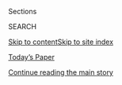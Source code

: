 <div id="app">

<div>

<div class="NYTAppHideMasthead css-1r6wvpq e1suatyy0">

<div class="section css-ui9rw0 e1suatyy2">

<div class="css-eph4ug er09x8g0">

<div class="css-6n7j50">

</div>

<span class="css-1dv1kvn">Sections</span>

<div class="css-10488qs">

<span class="css-1dv1kvn">SEARCH</span>

</div>

[Skip to content](#site-content)[Skip to site
index](#site-index)

</div>

<div class="css-10698na e1huz5gh0">

</div>

</div>

<div id="masthead-bar-one" class="section hasLinks css-15hmgas e1csuq9d3">

<div class="css-uqyvli e1csuq9d0">

</div>

<div class="css-1uqjmks e1csuq9d1">

</div>

<div class="css-9e9ivx">

[](https://myaccount.nytimes.com/auth/login?response_type=cookie&client_id=vi)

</div>

<div class="css-1bvtpon e1csuq9d2">

[Today’s Paper](https://www.nytimes.com/section/todayspaper)

</div>

</div>

</div>

</div>

<div data-aria-hidden="false">

<div id="site-content" data-role="main">

<div id="top-wrapper" class="css-15p45cc eaca97t0" type="top">

<div id="top-slug" class="css-19x0jxb eaca97t1" hidden="">

Advertisement

</div>

[Continue reading the main
story](#after-top)

<div class="ad top-wrapper" style="text-align:center;height:100%;display:block;min-height:90px">

<div id="top" class="place-ad" data-position="top" data-size-key="top">

</div>

</div>

<div id="after-top">

</div>

</div>

<div id="byline" class="section css-15h4p1b e9abtgs0">

<div class="css-1j21atc e1svk9qx1">

<div class="css-nfcc9b e1svk9qx3">

<div class="css-cnx41t">

![Portrait of Steven
Erlanger](https://static01.nyt.com/images/2018/10/10/multimedia/author-steven-erlanger/author-steven-erlanger-thumbLarge.png)

</div>

<div class="css-vl9dhg e1svk9qx5">

<div class="css-1nrhkj6 e1svk9qx6">

# Steven Erlanger

</div>

## <span></span>

Steven Erlanger is the chief diplomatic correspondent in Europe for The
New York Times, a position he assumed in 2017. He is based in Brussels. 

<span class="css-dd5dyy">More**</span>

</div>

</div>

</div>

<div>

<div id="mid1-wrapper" class="css-1mn4oms eaca97t0" type="rank">

<div id="mid1-slug" class="css-1tag3rd eaca97t1">

Advertisement

</div>

[Continue reading the main
story](#after-mid1)

<div id="mid1" class="ad mid1-wrapper" style="text-align:center;height:100%;display:block">

</div>

<div id="after-mid1">

</div>

</div>

</div>

<div class="css-185go5a e1o5byef0">

<div class="css-15cbhtu">

  - [Latest](#stream-panel)
  - <span class="css-6n7j50">Search</span>
    <div class="control">
    <div class="label-container css-1dv1kvn">
    Search
    </div>
    <div class="css-wm4t3d">
    **<span id="clear-search-input" class="css-1dv1kvn">Clear this text
    input</span>
    </div>
    </div>
    <span class="css-1iovbfw"></span>

<div id="stream-panel" class="section css-8msx5b e1jz0cab1">

<div class="css-13mho3u">

1.  
    
    <div class="css-1cp3ece">
    
    <div class="css-1l4spti">
    
    [](/2020/08/03/world/europe/turkey-nato.html)
    
    <div class="css-79elbk">
    
    ![](https://static01.nyt.com/images/2020/07/30/world/02turkey-nato01/xxturkey-nato01-thumbWide.jpg?quality=75&auto=webp&disable=upscale)
    
    </div>
    
    ## Turkish Aggression Is NATO’s ‘Elephant in the Room’
    
    Despite being a NATO member, Turkey has bought Russian air defense.
    And a recent push into Libya and its energy ambitions nearly led to
    armed conflicts with France and Greece.
    
    <div class="css-1nqbnmb ea5icrr0">
    
    By <span class="css-1n7hynb">Steven
    Erlanger</span>
    
    </div>
    
    </div>
    
    <div class="css-1lc2l26 e1xfvim33">
    
    </div>
    
    </div>

2.  
    
    <div class="css-1cp3ece">
    
    <div class="css-1l4spti">
    
    [](/es/2020/07/22/espanol/mundo/coronavirus-union-europea-estimulo.html)
    
    <div class="css-79elbk">
    
    ![](https://static01.nyt.com/images/2020/07/21/world/22virus-eu-assess-ES/21virus-eu-assess-thumbWide.jpg?quality=75&auto=webp&disable=upscale)
    
    </div>
    
    ### <span class="css-m70j1g">Análisis</span>
    
    ## Angela Merkel logró que la UE llegara a un acuerdo, aunque sea imperfecto
    
    La canciller de Alemania, cuyo país ocupa la presidencia rotativa
    del bloque, logró un consenso para un plan de recuperación pandémica
    destinado al golpeado sur de Europa. Pero las concesiones podrían
    tener un precio muy alto.
    
    <div class="css-1nqbnmb ea5icrr0">
    
    By <span class="css-1n7hynb">Steven Erlanger <span>and</span> Matina
    Stevis-Gridneff</span>
    
    </div>
    
    <div class="css-185051n">
    
    [Read in
    English](https://www.nytimes.com/2020/07/21/world/europe/european-union-coronavirus-aid.html "Read in English")
    
    </div>
    
    </div>
    
    <div class="css-1lc2l26 e1xfvim33">
    
    </div>
    
    </div>

3.  
    
    <div class="css-1cp3ece">
    
    <div class="css-1l4spti">
    
    [](/2020/07/21/world/europe/european-union-coronavirus-aid.html)
    
    <div class="css-79elbk">
    
    ![](https://static01.nyt.com/images/2020/07/21/world/21virus-eu-assess/21virus-eu-assess-thumbWide.jpg?quality=75&auto=webp&disable=upscale)
    
    </div>
    
    ### <span class="css-m70j1g">News analysis</span>
    
    ## Angela Merkel Guides the E.U. to a Deal, However Imperfect
    
    With her long experience as German chancellor, she shapes a
    necessary compromise on virus aid for the battered European south.
    But it’s consensus at a cost.
    
    <div class="css-1nqbnmb ea5icrr0">
    
    By <span class="css-1n7hynb">Steven Erlanger <span>and</span> Matina
    Stevis-Gridneff</span>
    
    </div>
    
    <div class="css-185051n">
    
    [Leer en
    español](https://www.nytimes.com/es/2020/07/22/espanol/mundo/coronavirus-union-europea-estimulo.html "Read in Spanish")
    
    </div>
    
    </div>
    
    <div class="css-1lc2l26 e1xfvim33">
    
    </div>
    
    </div>

4.  
    
    <div class="css-1cp3ece">
    
    <div class="css-1l4spti">
    
    [](/2020/07/16/world/europe/Merkel-EU-summit-coronavirus-rescue-recovery-plan.html)
    
    <div class="css-79elbk">
    
    ![](https://static01.nyt.com/images/2020/07/13/world/xxmerkelsub/merlin_174353283_69a4eb8c-8abf-4283-a809-60713fdaac53-thumbWide.jpg?quality=75&auto=webp&disable=upscale)
    
    </div>
    
    ## It’s Merkel’s Last Rodeo. Will a Pandemic Rescue Deal Seal Her Legacy?
    
    Angela Merkel has been the German chancellor for 15 years. Forging
    European consensus on a bitterly disputed recovery fund could
    burnish an uneven record.
    
    <div class="css-1nqbnmb ea5icrr0">
    
    By <span class="css-1n7hynb">Steven
    Erlanger</span>
    
    </div>
    
    </div>
    
    <div class="css-1lc2l26 e1xfvim33">
    
    </div>
    
    </div>

5.  
    
    <div class="css-1cp3ece">
    
    <div class="css-1l4spti">
    
    [](/2020/07/01/world/europe/coronavirus-europe-usa.html)
    
    <div class="css-79elbk">
    
    ![](https://static01.nyt.com/images/2020/07/01/world/01virus-recovery01/01virus-recovery01-thumbWide.jpg?quality=75&auto=webp&disable=upscale)
    
    </div>
    
    ## Who Will Recover Faster From the Virus? Europe or the U.S.?
    
    The United States, with its readiness to fire and hire, normally
    bounces back faster after a recession. This time, though, Europe’s
    model may be better.
    
    <div class="css-1nqbnmb ea5icrr0">
    
    By <span class="css-1n7hynb">Steven
    Erlanger</span>
    
    </div>
    
    </div>
    
    <div class="css-1lc2l26 e1xfvim33">
    
    </div>
    
    </div>

6.  
    
    <div class="css-1cp3ece">
    
    <div class="css-1l4spti">
    
    [](/2020/06/30/world/europe/syria-aid-refugees-united-nations.html)
    
    <div class="css-79elbk">
    
    ![](https://static01.nyt.com/images/2020/06/30/world/30eu-syria-1/merlin_170048823_61a6536b-1eb5-4039-b549-15b3366827be-thumbWide.jpg?quality=75&auto=webp&disable=upscale)
    
    </div>
    
    ## At Syrian Aid Summit, a Struggle to Raise Enough to End ‘Downward Spiral’
    
    As the civil war enters its 10th year, Syria’s economy is collapsing
    and the pandemic is adding to the woes. Donors pledged $7.7 billion
    in aid Tuesday, an amount not nearly enough to end the misery.
    
    <div class="css-1nqbnmb ea5icrr0">
    
    By <span class="css-1n7hynb">Steven
    Erlanger</span>
    
    </div>
    
    </div>
    
    <div class="css-1lc2l26 e1xfvim33">
    
    </div>
    
    </div>

7.  
    
    <div class="css-1cp3ece">
    
    <div class="css-1l4spti">
    
    [](/2020/06/22/world/europe/china-eu-trade-talks.html)
    
    <div class="css-79elbk">
    
    ![](https://static01.nyt.com/images/2020/06/22/world/22eu-china/22eu-china-thumbWide.jpg?quality=75&auto=webp&disable=upscale)
    
    </div>
    
    ## Betraying Frustration with China, E.U. Leaders Press for Progress on Trade Talks
    
    A first summit meeting between a new European leadership and China’s
    Xi Jinping yielded little, not even a joint statement.
    
    <div class="css-1nqbnmb ea5icrr0">
    
    By <span class="css-1n7hynb">Steven
    Erlanger</span>
    
    </div>
    
    <div class="css-185051n">
    
    [阅读简体中文版](https://cn.nytimes.com/world/20200623/china-eu-trade-talks/ "Read in Simplified Chinese")[閱讀繁體中文版](https://cn.nytimes.com/world/20200623/china-eu-trade-talks/zh-hant/ "Read in Traditional Chinese")
    
    </div>
    
    </div>
    
    <div class="css-1lc2l26 e1xfvim33">
    
    </div>
    
    </div>

8.  
    
    <div class="css-1cp3ece">
    
    <div class="css-1l4spti">
    
    [](/2020/06/15/world/europe/uk-brexit-boris-johnson.html)
    
    <div class="css-79elbk">
    
    ![](https://static01.nyt.com/images/2020/06/15/world/15brexit/15brexit-thumbWide.jpg?quality=75&auto=webp&disable=upscale)
    
    </div>
    
    ## With Brexit Trade Talks at an Impasse, Boris Johnson Finally Engages
    
    The British prime minister held talks with European Union leaders
    and agreed to accelerate negotiations on a future trading
    relationship to try to avoid a brutal break at the end of December.
    
    <div class="css-1nqbnmb ea5icrr0">
    
    By <span class="css-1n7hynb">Steven
    Erlanger</span>
    
    </div>
    
    </div>
    
    <div class="css-1lc2l26 e1xfvim33">
    
    </div>
    
    </div>

9.  
    
    <div class="css-1cp3ece">
    
    <div class="css-1l4spti">
    
    [](/2020/06/06/world/europe/germany-troop-withdrawal-america.html)
    
    <div class="css-79elbk">
    
    ![](https://static01.nyt.com/images/2020/06/06/world/06germany-troops/merlin_165411357_6b0b7062-6d9d-40ab-95ba-6e630f0c6f8b-thumbWide.jpg?quality=75&auto=webp&disable=upscale)
    
    </div>
    
    ## Has ‘America First’ Become ‘Trump First’? Germans Wonder
    
    One week after Chancellor Angela Merkel told President Trump she
    would not attend the Group of 7 meeting he wanted to host, he
    decided to withdraw 9,500 troops from her country.
    
    <div class="css-1nqbnmb ea5icrr0">
    
    By <span class="css-1n7hynb">Katrin
    Bennhold</span>
    
    </div>
    
    </div>
    
    <div class="css-1lc2l26 e1xfvim33">
    
    </div>
    
    </div>

10. 
    
    <div class="css-1cp3ece">
    
    <div class="css-1l4spti">
    
    [](/2020/06/02/world/europe/trump-merkel-allies.html)
    
    <div class="css-79elbk">
    
    ![](https://static01.nyt.com/images/2020/06/02/world/02trump-isolation/02trump-isolation-thumbWide-v2.jpg?quality=75&auto=webp&disable=upscale)
    
    </div>
    
    ## Embattled at Home, Trump Finds Himself Isolated Abroad, Too
    
    After years of snubs and American unilateralism, European allies
    have stopped looking to the president for leadership, and are
    turning their backs on him.
    
    <div class="css-1nqbnmb ea5icrr0">
    
    By <span class="css-1n7hynb">Steven Erlanger</span>
    
    </div>
    
    </div>
    
    <div class="css-1lc2l26 e1xfvim33">
    
    </div>
    
    </div>

<div class="css-13mho3u">

<div class="css-1t62hi8">

<div class="css-1stvaey">

Show
More

<div>

<div style="border:0;clip:rect(0 0 0 0);height:1px;margin:-1px;overflow:hidden;white-space:nowrap;padding:0;width:1px;position:absolute" data-role="log" data-aria-live="assertive">

</div>

<div style="border:0;clip:rect(0 0 0 0);height:1px;margin:-1px;overflow:hidden;white-space:nowrap;padding:0;width:1px;position:absolute" data-role="log" data-aria-live="assertive">

</div>

<div style="border:0;clip:rect(0 0 0 0);height:1px;margin:-1px;overflow:hidden;white-space:nowrap;padding:0;width:1px;position:absolute" data-role="log" data-aria-live="polite">

</div>

<div style="border:0;clip:rect(0 0 0 0);height:1px;margin:-1px;overflow:hidden;white-space:nowrap;padding:0;width:1px;position:absolute" data-role="log" data-aria-live="polite">

</div>

</div>

</div>

</div>

</div>

</div>

<div class="css-g6hk37 supplemental">

<div id="mid2-wrapper" class="css-10wkyv7 eaca97t0" type="lede">

<div id="mid2-slug" class="css-1tag3rd eaca97t1">

Advertisement

</div>

[Continue reading the main
story](#after-mid2)

<div id="mid2" class="ad mid2-wrapper" style="text-align:center;height:100%;display:block;min-height:250px">

</div>

<div id="after-mid2">

</div>

</div>

## Follow Elsewhere

<div class="module-body">

  - [**<span data-aria-hidden="true">StevenErlanger</span><span class="css-1dv1kvn">twitter
    page for StevenErlanger</span>](https://twitter.com/StevenErlanger)

</div>

</div>

</div>

</div>

</div>

</div>

</div>

## Site Index

<div>

</div>

## Site Information Navigation

  - [© <span>2020</span> <span>The New York Times
    Company</span>](https://help.nytimes.com/hc/en-us/articles/115014792127-Copyright-notice)

<!-- end list -->

  - [NYTCo](https://www.nytco.com/)
  - [Contact
    Us](https://help.nytimes.com/hc/en-us/articles/115015385887-Contact-Us)
  - [Work with us](https://www.nytco.com/careers/)
  - [Advertise](https://nytmediakit.com/)
  - [T Brand Studio](http://www.tbrandstudio.com/)
  - [Your Ad
    Choices](https://www.nytimes.com/privacy/cookie-policy#how-do-i-manage-trackers)
  - [Privacy](https://www.nytimes.com/privacy)
  - [Terms of
    Service](https://help.nytimes.com/hc/en-us/articles/115014893428-Terms-of-service)
  - [Terms of
    Sale](https://help.nytimes.com/hc/en-us/articles/115014893968-Terms-of-sale)
  - [Site
    Map](https://spiderbites.nytimes.com)
  - [Help](https://help.nytimes.com/hc/en-us)
  - [Subscriptions](https://www.nytimes.com/subscription?campaignId=37WXW)

</div>

</div>

